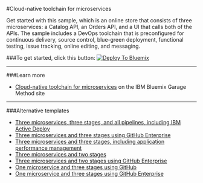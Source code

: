 #Cloud-native toolchain for microservices

Get started with this sample, which is an online store that consists of three microservices: a Catalog API, an Orders API, and a UI that calls both of the APIs. The sample includes a DevOps toolchain that is preconfigured for continuous delivery, source control, blue-green deployment, functional testing, issue tracking, online editing, and messaging. 

###To get started, click this button:
[![Deploy To Bluemix](https://bluemix.net/deploy/button.png)](https://new-console.ng.bluemix.net/devops/setup/deploy/?repository=https%3A//github.com/open-toolchain/toolchain-demo.git)

---
###Learn more

* [Cloud-native toolchain for microservices](https://www.ibm.com/devops/method/toolchains/microservices_toolchain) on the IBM Bluemix Garage Method site

---

###Alternative templates

* [Three microservices, three stages, and all pipelines, including IBM Active Deploy](https://daily-console.stage1.ng.bluemix.net/devops/setup/deploy/?repository=https%3A//github.com/hmagph/otc-online-store-standard-full)
* [Three microservices and three stages using GitHub Enterprise](https://daily-console.stage1.ng.bluemix.net/devops/setup/deploy/?repository=https%3A//github.com/hmagph/otc-onlinestore-standard-ghe)
* [Three microservices and three stages, including application performance management](https://daily-console.stage1.ng.bluemix.net/devops/setup/deploy/?repository=https%3A//github.com/hmagph/otc-onlinestore-apm)
* [Three microservices and two stages](https://daily-console.stage1.ng.bluemix.net/devops/setup/deploy/?repository=https%3A//github.com/hmagph/otc-onlinestore-standard-2-stages)
* [Three microservices and two stages using GitHub Enterprise](https://daily-console.stage1.ng.bluemix.net/devops/setup/deploy/?repository=https%3A//github.com/hmagph/otc-onlinestore-standard-2-stages)
* [One microservice and three stages using GitHub](https://daily-console.stage1.ng.bluemix.net/devops/setup/deploy/?repository=https%3A//github.com/hmagph/otc-one-micro-standard)
* [One microservice and three stages using GitHub Enterprise](https://daily-console.stage1.ng.bluemix.net/devops/setup/deploy/?repository=https%3A//github.com/hmagph/otc-one-micro-standard-ghe)

